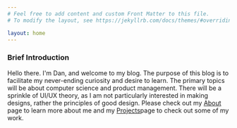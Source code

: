 ```yaml
---
# Feel free to add content and custom Front Matter to this file.
# To modify the layout, see https://jekyllrb.com/docs/themes/#overriding-theme-defaults

layout: home
---
```

### Brief Introduction

Hello there. I'm Dan, and welcome to my blog. The purpose of this blog is to facilitate my never-ending curiosity and desire to learn. The primary topics will be about computer science and product management. There will be a sprinkle of UI/UX theory, as I am not particularly interested in making designs, rather the principles of good design. Please check out my [About](https://dvk02.github.io/about/) page to learn more about me and my [Projects](https://dvk02.github.io/projects/)page to check out some of my work.